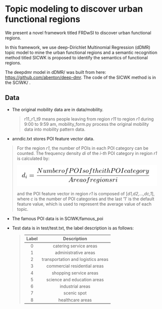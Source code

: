 # Topic modeling to discover urban functional regions

We present a novel framework titled FRDwSI to discover urban functional regions. 

In this framework, we use deep-Dirichlet Multinomial Regression (dDMR) topic model to mine the urban functional regions and a semantic recognition method titled SICWK is proposed to identify the semantics of functional regions.

The deepdmr model in dDMR/ was built from here: https://github.com/abenton/deep-dmr. The code of the SICWK method is in the SCIWK/ .

## Data ##

+ The original mobility data are in data/mobility.

  > r11_r1_t9  means people leaving from region *r11* to region *r1* during 9:00 to 9:59 am, mobility_form.py process the original mobility data into mobility pattern data.

+  anndic.txt stores POI feature vector data.
  
  >For the region *r1*, the number of POIs in each POI category can be counted. The frequency density *di* of the *i-th* POI category in region *r1* is calculated by:
  >
  >![poi_vec](poi_vec.png)
  >
  >and the POI feature vector in region *r1* is composed of [*d1,d2,...,dc,1*], where *c* is the number
  >of POI categories and the last ’1’ is the default feature value, which is used to represent
  >the average value of each topic.
  
+  The famous POI data is in SCIWK/famous_poi
  
+ Test data is  in test/test.txt, the label description is as follows:

  > | Label |            Description             |
  > | :---: | :--------------------------------: |
  > |   0   |       catering service areas       |
  > |   1   |        administrative areas        |
  > |   2   | transportation and logistics areas |
  > |   3   |    commercial residential areas    |
  > |   4   |       shopping service areas       |
  > |   5   |    science and education areas     |
  > |   6   |          industrial areas          |
  > |   7   |            scenic spot             |
  > |   8   |          healthcare areas          |
  
  


